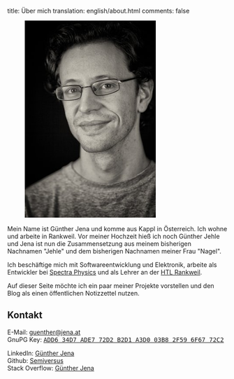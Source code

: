 title: Über mich
translation: english/about.html
comments: false

<figure class="image is-pulled-right"><img src="assets/guenther_jena_jehle.jpg" alt="Foto von Günther Jena"></figure>

Mein Name ist Günther Jena und komme aus Kappl in Österreich. Ich wohne und arbeite in Rankweil. Vor meiner Hochzeit hieß ich noch Günther Jehle und Jena ist nun die Zusammensetzung aus meinem bisherigen Nachnamen "Jehle" und dem bisherigen Nachnamen meiner Frau "Nagel".

Ich beschäftige mich mit Softwareentwicklung und Elektronik, arbeite als Entwickler bei [Spectra Physics](http://www.spectra-physics.com/company/rankweil-en) und als Lehrer an der [HTL Rankweil](http://www.htl-rankweil.at).

Auf dieser Seite möchte ich ein paar meiner Projekte vorstellen und den Blog als einen öffentlichen Notizzettel nutzen.

## Kontakt
E-Mail: <a href="mailto:guenther@jena.at">guenther@jena.at</a><br />
GnuPG Key: <a href="assets/jena.asc"><samp>ADD6 34D7 ADE7 72D2 B2D1  A3D0 03B8 2F59 6F67 72C2</samp></a><br />

LinkedIn: <a href="https://www.linkedin.com/in/guenther-jena">Günther Jena</a><br />
Github: <a href="https://github.com/semiversus">Semiversus</a><br />
Stack Overflow: <a href="https://stackoverflow.com/users/166605">Günther Jena</a>